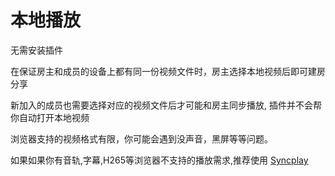 # 本地播放

无需安装插件

在保证房主和成员的设备上都有同一份视频文件时，房主选择本地视频后即可建房分享

新加入的成员也需要选择对应的视频文件后才可能和房主同步播放, 插件并不会帮你自动打开本地视频

浏览器支持的视频格式有限，你可能会遇到没声音，黑屏等等问题。

如果如果你有音轨,字幕,H265等浏览器不支持的播放需求,推荐使用 [Syncplay](https://syncplay.pl/)


<script setup>
import Local from '../../.vitepress/components/Local.vue'
</script>

<Local />

